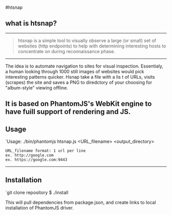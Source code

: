 #htsnap

## what is htsnap?

---
> htsnap is a simple tool to visually observe a large (or small) set of websites (http endpoints) to help with determining interesting hosts to concentrate on during reconnaissance phase.

---

The idea is to automate navigation to sites for visual inspection. Essentialy, a human looking through 1000 still images of websites would pick interesting patterns quicker.
Hsnap take a file with a lis t of URLs, visits (scrapes) the site and saves a PNG to diredctory of your choosing for "album-style" viewing offline.

It is based on PhantomJS's WebKit engine to have fuill support of rendering and JS.
---
## Usage

`Usage: ./bin/phantomjs htsnap.js <URL_filename> <output_directory>

	URL_filename format: 1 url per line
	ex. http://google.com
	ex. https://google.com:9443    

---
## Installation

`git clone repository
	$ ./install

This will pull dependencies from package.json, and create links to local installation of PhantomJS driver.

